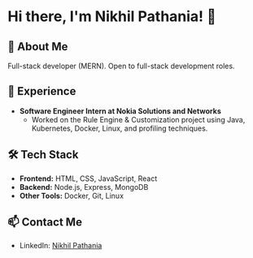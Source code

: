 # Hi there, I'm Nikhil Pathania! 👋

## 🚀 About Me
Full-stack developer (MERN). 
Open to full-stack development roles.

## 💼 Experience
- **Software Engineer Intern at Nokia Solutions and Networks**  
   - Worked on the Rule Engine & Customization project using Java, Kubernetes, Docker, Linux, and profiling techniques.

## 🛠️ Tech Stack
- **Frontend:** HTML, CSS, JavaScript, React
- **Backend:** Node.js, Express, MongoDB
- **Other Tools:** Docker, Git, Linux

## 📫 Contact Me
- LinkedIn: [Nikhil Pathania](https://www.linkedin.com/in/nikhil-pathania3/)

